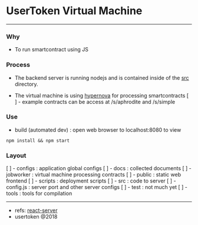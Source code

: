 # UserToken Virtual Machine
--------------------

### Why

- To run smartcontract using JS

### Process

- The backend server is running nodejs and is contained inside of the
  [src](./src) directory.

- The virtual machine is using [hypernova](https://github.com/airbnb/hypernova)
  for processing smartcontracts
    [ ] - example contracts can be access at /s/aphrodite and /s/simple

### Use

- build (automated dev) : open web browser to localhost:8080 to view

```
npm install && npm start
```


### Layout

 [ ] - configs : application global configs
 [ ] - docs : collected documents
 [ ] - jobworker : virtual machine processing contracts
 [ ] - public : static web frontend
 [ ] - scripts : deployment scripts
 [ ] - src : code to server
  [ ] - config.js : server port and other server configs
 [ ] - test : not much yet
 [ ] - tools : tools for compilation


-----
- refs: [react-server](README-orig.md)
- usertoken @2018
